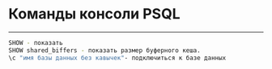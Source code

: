 # Команды консоли PSQL
----
``` bash
SHOW - показать
SHOW shared_biffers - показать размер буферного кеша.
\с "имя базы данных без кавычек"- подключиться к базе данных

```